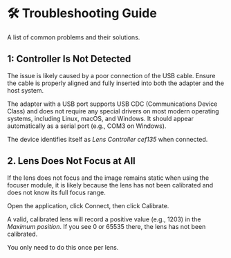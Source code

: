 # 🛠 Troubleshooting Guide

A list of common problems and their solutions.

## 1: Controller Is Not Detected

The issue is likely caused by a poor connection of the USB cable. Ensure the cable is properly aligned and fully inserted into both the adapter and the host system.

The adapter with a USB port supports USB CDC (Communications Device Class) and does not require any special drivers on most modern operating systems, including Linux, macOS, and Windows. It should appear automatically as a serial port (e.g., COM3 on Windows).

The device identifies itself as _Lens Controller cef135_ when connected.

## 2. Lens Does Not Focus at All

If the lens does not focus and the image remains static when using the focuser module, it is likely because the lens has not been calibrated and does not know its full focus range.

Open the application, click Connect, then click Calibrate.

A valid, calibrated lens will record a positive value (e.g., 1203) in the _Maximum position_. If you see 0 or 65535 there, the lens has not been calibrated. 

You only need to do this once per lens. 
